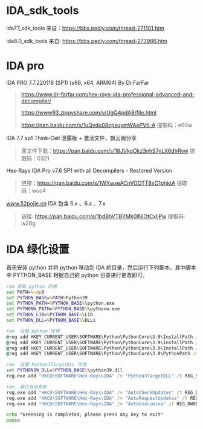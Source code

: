 # IDA_sdk_tools

ida77_sdk_tools 来自：https://bbs.pediy.com/thread-271101.htm

ida8.0_sdk_tools 来自: https://bbs.pediy.com/thread-273986.htm

# IDA pro
IDA PRO 7.7.220118 (SP1) (x86, x64, ARM64) By Dr.FarFar
> https://www.dr-farfar.com/hex-rays-ida-professional-advanced-and-decompiler/
> 
> https://www93.zippyshare.com/v/UgQ4pdA8/file.html
> 
> https://pan.baidu.com/s/1uQvdu08cpxuymWAePVtI-A  提取码：e00w 

IDA 7.7 sp1 Think-Cell 泄露版 + 激活文件，飘云阁分享
> 原文件下载：https://pan.baidu.com/s/18JVkgOkz3nhS7nLX6dhRvw 提取码：0321 

Hex-Rays IDA Pro v7.6 SP1 with all Decompilers - Restored Version
> 链接：https://pan.baidu.com/s/1WXwxeACnVOOTT8xO1phktA 提取码：woo4 
> 

www.52pojie.cn IDA 包含 5.x 、6.x 、7.x 
> 链接: https://pan.baidu.com/s/1bdBhVTBYMk0lNIOtCxIjPw 提取码: w28g


# IDA 绿化设置
首先安装 python 并将 python 移动到 IDA 的目录，然后运行下列脚本。其中脚本中 PYTHON_BASE 根据自己的 python 目录进行更改即可。

```bat
rem 获取 python 环境
set PATH=%~dp0
set PYTHON_BASE=%PATH%Python39
set PYTHON_PATH=%PYTHON_BASE%\python.exe
set PYTHONW_PATH=%PYTHON_BASE%\pythonw.exe
set PYTHON_LIB=%PYTHON_BASE%\Lib
set PYTHON_DLL=%PYTHON_BASE%\DLLs

rem  设置 python 环境
@reg add HKEY_CURRENT_USER\SOFTWARE\Python\PythonCore\3.9\InstallPath /t REG_SZ /d %PYTHON_BASE% /f
@reg add HKEY_CURRENT_USER\SOFTWARE\Python\PythonCore\3.9\InstallPath /v "ExecutablePath" /t REG_SZ /d %PYTHON_PATH% /f
@reg add HKEY_CURRENT_USER\SOFTWARE\Python\PythonCore\3.9\InstallPath /v "WindowedExecutablePath" /t REG_SZ /d %PYTHONW_PATH% /f
@reg add HKEY_CURRENT_USER\SOFTWARE\Python\PythonCore\3.9\PythonPath /d %PYTHON_LIB%;%PYTHON_DLL% /f

rem  设置 Python3TargetDLL 环境
set PYTHON39_DLL=%PYTHON_BASE%\python39.dll
reg.exe add "HKCU\SOFTWARE\Hex-Rays\IDA" /v "Python3TargetDLL" /t REG_SZ /d %PYTHON39_DLL% /f

rem  禁止自动更新
reg.exe add "HKCU\SOFTWARE\Hex-Rays\IDA" /v "AutoCheckUpdates" /t REG_DWORD /d 0 /f
reg.exe add "HKCU\SOFTWARE\Hex-Rays\IDA" /v "AutoRequestUpdates" /t REG_DWORD /d 0 /f
reg.exe add "HKCU\SOFTWARE\Hex-Rays\IDA" /v "AutoUseLumina" /t REG_DWORD /d 0 /f

echo "Greening is completed, please press any key to exit"
pause
```
